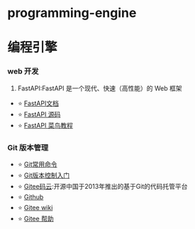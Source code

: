 # programming-engine
# 编程引擎



### web 开发

1. FastAPI:FastAPI 是一个现代、快速（高性能）的 Web 框架
- ⭐️ [FastAPI文档](https://fastapi.tiangolo.com/)
- ⭐️ [FastAPI 源码](https://github.com/tiangolo/fastapi/)
- ⭐️ [FastAPI 菜鸟教程](https://www.runoob.com/fastapi/fastapi-tutorial.html)








### Git 版本管理
- ⭐️ [Git常用命令](Git/Git常用命令.md)
- ⭐️ [Git版本控制入门](Git/Git版本控制入门.md)
- ⭐️ [Gitee码云](https://gitee.com/):开源中国于2013年推出的基于Git的代码托管平台
- ⭐️ [Github](https://github.com/)
- ⭐️ [Gitee wiki](https://gitee.com/oschina/git-osc/wikis/)
- ⭐️ [Gitee 帮助](https://help.gitee.com/)





